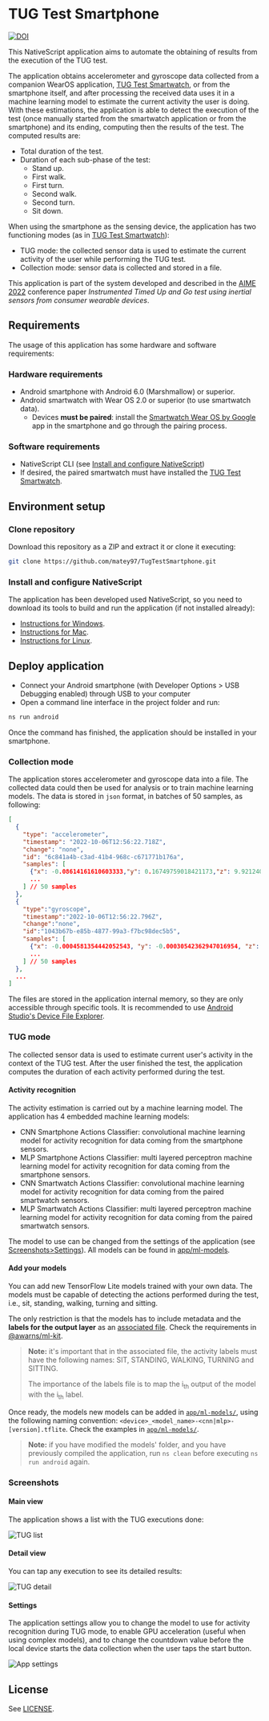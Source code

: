 # TUG Test Smartphone

[![DOI](https://zenodo.org/badge/449251517.svg)](https://zenodo.org/badge/latestdoi/449251517)

This NativeScript application aims to automate the obtaining of results from the execution of the TUG test.

The application obtains accelerometer and gyroscope data collected from a companion WearOS application,
[TUG Test Smartwatch](https://github.com/matey97/TugTestSmartwatch), or from the smartphone itself, and after processing the received data uses it in
a machine learning model to estimate the current activity the user is doing. With these estimations, the application
is able to detect the execution of the test (once manually started from the smartwatch application or from the smartphone) and its ending,
computing then the results of the test. The computed results are:

- Total duration of the test.
- Duration of each sub-phase of the test:
  - Stand up.
  - First walk.
  - First turn.
  - Second walk.
  - Second turn.
  - Sit down.

When using the smartphone as the sensing device, the application has two functioning modes (as in [TUG Test Smartwatch](https://github.com/matey97/TugTestSmartwatch)):
- TUG mode: the collected sensor data is used to estimate the current activity of the user while performing the TUG test.
- Collection mode: sensor data is collected and stored in a file.

This application is part of the system developed and described in the [AIME 2022](https://aime22.aimedicine.info) conference paper
*Instrumented Timed Up and Go test using inertial sensors from consumer wearable devices*.

## Requirements

The usage of this application has some hardware and software requirements:

### Hardware requirements
- Android smartphone with Android 6.0 (Marshmallow) or superior.
- Android smartwatch with Wear OS 2.0 or superior (to use smartwatch data).
  - Devices **must be paired**: install the [Smartwatch Wear OS by Google](https://play.google.com/store/apps/details?id=com.google.android.wearable.app&hl=es&gl=US)
  app in the smartphone and go through the pairing process.

### Software requirements
- NativeScript CLI (see [Install and configure NativeScript](#install-and-configure-nativescript))
- If desired, the paired smartwatch must have installed the [TUG Test Smartwatch](https://github.com/matey97/TugTestSmartwatch).

## Environment setup

### Clone repository
Download this repository as a ZIP and extract it or clone it executing:

```bash
git clone https://github.com/matey97/TugTestSmartphone.git
```

### Install and configure NativeScript
The application has been developed used NativeScript, so you need to download its tools to build and run the application (if not installed already):
- [Instructions for Windows](https://docs.nativescript.org/environment-setup.html#windows-android).
- [Instructions for Mac](https://docs.nativescript.org/environment-setup.html#macos-android).
- [Instructions for Linux](https://docs.nativescript.org/environment-setup.html#linux-android).


## Deploy application
- Connect your Android smartphone (with Developer Options > USB Debugging enabled) through USB to your computer
- Open a command line interface in the project folder and run:

```bash
ns run android
```

Once the command has finished, the application should be installed in your smartphone.

### Collection mode
The application stores accelerometer and gyroscope data into a file. The collected data could then be used for analysis
or to train machine learning models. The data is stored in `json` format, in batches of 50 samples, as following:

```json
[
  {
    "type": "accelerometer",
    "timestamp": "2022-10-06T12:56:22.718Z",
    "change": "none",
    "id": "6c841a4b-c3ad-41b4-968c-c671771b176a",
    "samples": [
      {"x": -0.08614161610603333,"y": 0.16749759018421173,"z": 9.92124080657959, "detectedAt": "2022-10-06T12:56:22.718Z" },
      ...
    ] // 50 samples
  },
  {
    "type":"gyroscope",
    "timestamp":"2022-10-06T12:56:22.796Z",
    "change":"none",
    "id":"1043b67b-e85b-4877-99a3-f7bc98dec5b5",
    "samples": [
      {"x": -0.0004581354442052543, "y": -0.00030542362947016954, "z": -0.0007635590736754239, "timestamp": "2022-10-06T12:56:22.796Z"},
      ...
    ] // 50 samples
  },
  ...
]
```

The files are stored in the application internal memory, so they are only
accessible through specific tools. It is recommended to use [Android Studio's Device File Explorer](https://developer.android.com/studio/debug/device-file-explorer).


### TUG mode
The collected sensor data is used to estimate current user's activity in the context of the TUG test. After the user finished
the test, the application computes the duration of each activity performed during the test.

#### Activity recognition
The activity estimation is carried out by a machine learning model. The application has 4 embedded machine learning models:
- CNN Smartphone Actions Classifier: convolutional machine learning model for activity recognition for data coming from the smartphone sensors.
- MLP Smartphone Actions Classifier: multi layered perceptron machine learning model for activity recognition for data coming from the smartphone sensors.
- CNN Smartwatch Actions Classifier: convolutional machine learning model for activity recognition for data coming from the paired smartwatch sensors.
- MLP Smartwatch Actions Classifier: multi layered perceptron machine learning model for activity recognition for data coming from the paired smartwatch sensors.

The model to use can be changed from the settings of the application (see [Screenshots>Settings](#settings)). All models
can be found in [app/ml-models](app/ml-models).

#### Add your models
You can add new TensorFlow Lite models trained with your own data. The models must be capable of detecting the actions
performed during the test, i.e., sit, standing, walking, turning and sitting.

The only restriction is that the models has to include metadata and the **labels for the output layer** as an [associated file](https://www.tensorflow.org/lite/models/convert/metadata#pack_the_associated_files).
Check the requirements in [@awarns/ml-kit](https://github.com/GeoTecINIT/awarns-framework/blob/main/packages/ml-kit/).

> **Note:** it's important that in the associated file, the activity labels must have the following names:
> SIT, STANDING, WALKING, TURNING and SITTING.
>
> The importance of the labels file is to map the i<sub>th</sub> output of the model with the i<sub>th</sub> label.

Once ready, the models new models can be added in [`app/ml-models/`](app/ml-models), using the following naming convention: `<device>_<model_name>-<cnn|mlp>-[version].tflite`.
Check the examples in [`app/ml-models/`](app/ml-models).


> **Note:** if you have modified the models' folder, and you have previously compiled the application, run `ns clean` before executing `ns run android` again.

### Screenshots

#### Main view
The application shows a list with the TUG executions done:

![TUG list](screenshots/sp_list.png)


#### Detail view
You can tap any execution to see its detailed results:

![TUG detail](screenshots/sp_detail.jpg)


#### Settings
The application settings allow you to change the model to use for activity recognition during TUG mode, to enable
GPU acceleration (useful when using complex models), and to change the countdown value before the local device starts the
data collection when the user taps the start button.

![App settings](screenshots/sp_settings.png)

## License

See [LICENSE](./LICENSE).


